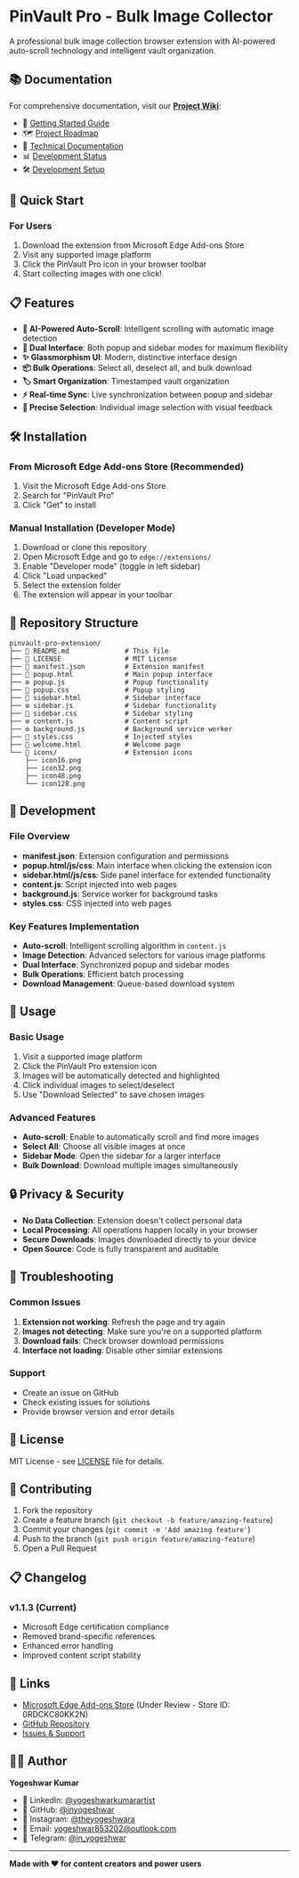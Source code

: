 # PinVault Pro - Bulk Image Collector

A professional bulk image collection browser extension with AI-powered auto-scroll technology and intelligent vault organization.

## 📚 Documentation

For comprehensive documentation, visit our **[Project Wiki](WIKI.md)**:
- 🚀 [Getting Started Guide](README.md#-quick-start)
- 🗺️ [Project Roadmap](ROADMAP.md)
- 🔧 [Technical Documentation](TECHNICAL.md)
- 📊 [Development Status](STATUS.md)
- 🛠️ [Development Setup](DEVELOPMENT.md)

## 🚀 Quick Start

### For Users
1. Download the extension from Microsoft Edge Add-ons Store
2. Visit any supported image platform
3. Click the PinVault Pro icon in your browser toolbar
4. Start collecting images with one click!

## 📋 Features

- **🤖 AI-Powered Auto-Scroll**: Intelligent scrolling with automatic image detection
- **🔄 Dual Interface**: Both popup and sidebar modes for maximum flexibility
- **✨ Glassmorphism UI**: Modern, distinctive interface design
- **📦 Bulk Operations**: Select all, deselect all, and bulk download
- **🏷️ Smart Organization**: Timestamped vault organization
- **⚡ Real-time Sync**: Live synchronization between popup and sidebar
- **🎯 Precise Selection**: Individual image selection with visual feedback

## 🛠️ Installation

### From Microsoft Edge Add-ons Store (Recommended)
1. Visit the Microsoft Edge Add-ons Store
2. Search for "PinVault Pro"
3. Click "Get" to install

### Manual Installation (Developer Mode)
1. Download or clone this repository
2. Open Microsoft Edge and go to `edge://extensions/`
3. Enable "Developer mode" (toggle in left sidebar)
4. Click "Load unpacked"
5. Select the extension folder
6. The extension will appear in your toolbar

## 📁 Repository Structure

```
pinvault-pro-extension/
├── 📄 README.md              # This file
├── 📄 LICENSE                # MIT License
├── 📄 manifest.json          # Extension manifest
├── 🎨 popup.html             # Main popup interface
├── ⚙️ popup.js               # Popup functionality
├── 🎨 popup.css              # Popup styling
├── 🎨 sidebar.html           # Sidebar interface
├── ⚙️ sidebar.js             # Sidebar functionality
├── 🎨 sidebar.css            # Sidebar styling
├── ⚙️ content.js             # Content script
├── ⚙️ background.js          # Background service worker
├── 🎨 styles.css             # Injected styles
├── 🎨 welcome.html           # Welcome page
└── 📁 icons/                 # Extension icons
    ├── icon16.png
    ├── icon32.png
    ├── icon48.png
    └── icon128.png
```

## 🔧 Development

### File Overview
- **manifest.json**: Extension configuration and permissions
- **popup.html/js/css**: Main interface when clicking the extension icon
- **sidebar.html/js/css**: Side panel interface for extended functionality
- **content.js**: Script injected into web pages
- **background.js**: Service worker for background tasks
- **styles.css**: CSS injected into web pages

### Key Features Implementation
- **Auto-scroll**: Intelligent scrolling algorithm in `content.js`
- **Image Detection**: Advanced selectors for various image platforms
- **Dual Interface**: Synchronized popup and sidebar modes
- **Bulk Operations**: Efficient batch processing
- **Download Management**: Queue-based download system

## 🎯 Usage

### Basic Usage
1. Visit a supported image platform
2. Click the PinVault Pro extension icon
3. Images will be automatically detected and highlighted
4. Click individual images to select/deselect
5. Use "Download Selected" to save chosen images

### Advanced Features
- **Auto-scroll**: Enable to automatically scroll and find more images
- **Select All**: Choose all visible images at once
- **Sidebar Mode**: Open the sidebar for a larger interface
- **Bulk Download**: Download multiple images simultaneously

## 🔒 Privacy & Security

- **No Data Collection**: Extension doesn't collect personal data
- **Local Processing**: All operations happen locally in your browser
- **Secure Downloads**: Images downloaded directly to your device
- **Open Source**: Code is fully transparent and auditable

## 🐛 Troubleshooting

### Common Issues
1. **Extension not working**: Refresh the page and try again
2. **Images not detecting**: Make sure you're on a supported platform
3. **Download fails**: Check browser download permissions
4. **Interface not loading**: Disable other similar extensions

### Support
- Create an issue on GitHub
- Check existing issues for solutions
- Provide browser version and error details

## 📝 License

MIT License - see [LICENSE](LICENSE) file for details.

## 🤝 Contributing

1. Fork the repository
2. Create a feature branch (`git checkout -b feature/amazing-feature`)
3. Commit your changes (`git commit -m 'Add amazing feature'`)
4. Push to the branch (`git push origin feature/amazing-feature`)
5. Open a Pull Request

## 📋 Changelog

### v1.1.3 (Current)
- Microsoft Edge certification compliance
- Removed brand-specific references
- Enhanced error handling
- Improved content script stability

## 🔗 Links

- [Microsoft Edge Add-ons Store](#) (Under Review - Store ID: 0RDCKC80KK2N)
- [GitHub Repository](https://github.com/inyogeshwar/pinvault-pro-extension)
- [Issues & Support](https://github.com/inyogeshwar/pinvault-pro-extension/issues)

## 👨‍💻 Author

**Yogeshwar Kumar**
- 💼 LinkedIn: [@yogeshwarkumarartist](https://linkedin.com/in/yogeshwarkumarartist)
- 🐙 GitHub: [@inyogeshwar](https://github.com/inyogeshwar)
- 📸 Instagram: [@theyogeshwara](https://instagram.com/theyogeshwara)
- 📧 Email: [yogeshwar853202@outlook.com](mailto:yogeshwar853202@outlook.com)
- 💬 Telegram: [@in_yogeshwar](https://t.me/in_yogeshwar)

---

**Made with ❤️ for content creators and power users**
